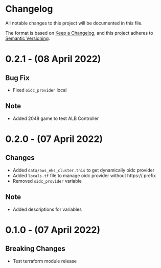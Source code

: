 # Changelog

All notable changes to this project will be documented in this file.

The format is based on [Keep a Changelog](https://keepachangelog.com/en/1.0.0/),
and this project adheres to [Semantic Versioning](https://semver.org/spec/v2.0.0.html).

# 0.2.1 - (08 April 2022)

## Bug Fix

* Fixed `oidc_provider` local

## Note

* Added 2048 game to test ALB Controller

# 0.2.0 - (07 April 2022)

## Changes

* Added `data/aws_eks_cluster.this` to get dynamically oidc provider
* Added `locals.tf` file to manage oidc provider without https:// prefix
* Removed `oidc_provider` variable

## Note

* Added descriptions for variables

# 0.1.0 - (07 April 2022)

## Breaking Changes

* Test terraform module release